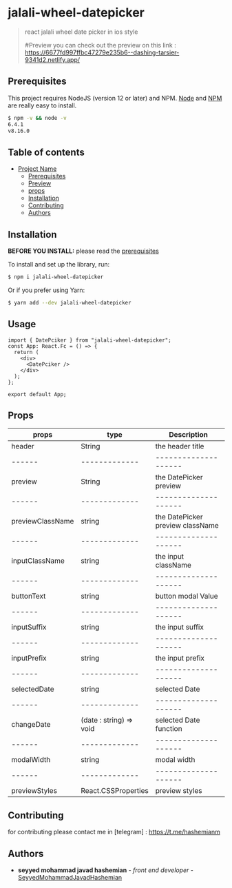 # jalali-wheel-datepicker

> react jalali wheel date picker in ios style
>
> #Preview
> you can check out the preview on this link : https://6677fd997ffbc47279e235b6--dashing-tarsier-9341d2.netlify.app/

## Prerequisites

This project requires NodeJS (version 12 or later) and NPM.
[Node](http://nodejs.org/) and [NPM](https://npmjs.org/) are really easy to install.

```sh
$ npm -v && node -v
6.4.1
v8.16.0
```

## Table of contents

- [Project Name](#project-name)
  - [Prerequisites](#prerequisites)
  - [Preview](#preview)
  - [props](#props)
  - [Installation](#installation)
  - [Contributing](#contributing)
  - [Authors](#authors)

## Installation

**BEFORE YOU INSTALL:** please read the [prerequisites](#prerequisites)

To install and set up the library, run:

```sh
$ npm i jalali-wheel-datepicker
```

Or if you prefer using Yarn:

```sh
$ yarn add --dev jalali-wheel-datepicker
```

## Usage

```tsx
import { DatePciker } from "jalali-wheel-datepicker";
const App: React.Fc = () => {
  return (
    <div>
      <DatePciker />
    </div>
  );
};

export default App;
```

## Props

| props            | type                    | Description                      |
| ---------------- | ----------------------- | -------------------------------- |
| header           | String                  | the header title                 |
| ------           | -------------           | --------------------             |
| preview          | String                  | the DatePicker preview           |
| ------           | -------------           | --------------------             |
| previewClassName | string                  | the DatePicker preview className |
| ------           | -------------           | --------------------             |
| inputClassName   | string                  | the input className              |
| ------           | -------------           | --------------------             |
| buttonText       | string                  | button modal Value               |
| ------           | -------------           | --------------------             |
| inputSuffix      | string                  | the input suffix                 |
| ------           | -------------           | --------------------             |
| inputPrefix      | string                  | the input prefix                 |
| ------           | -------------           | --------------------             |
| selectedDate     | string                  | selected Date                    |
| ------           | -------------           | --------------------             |
| changeDate       | (date : string) => void | selected Date function           |
| ------           | -------------           | --------------------             |
| modalWidth       | string                  | modal width                      |
| ------           | -------------           | --------------------             |
| previewStyles    | React.CSSProperties     | preview styles                   |

## Contributing

for contributing please contact me in [telegram] : https://t.me/hashemianm

## Authors

- **seyyed mohammad javad hashemian** - _front end developer_ - [SeyyedMohammadJavadHashemian](https://github.com/mjhashemian)
